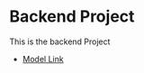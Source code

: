 # Backend Project

This is the backend Project

- [Model Link](https://app.eraser.io/workspace/YtPqZ1VogxGy1jzIDkzj)